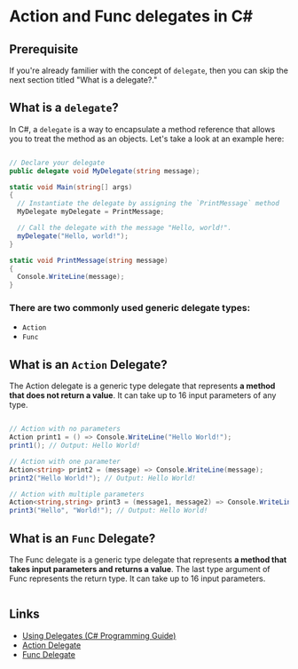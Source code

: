 # Action and Func delegates in C#

## Prerequisite
If you're already familier with the concept of `delegate`, then you can skip the next section titled "What is a delegate?."

## What is a `delegate`?
In C#, a `delegate` is a way to encapsulate a method reference that allows you to treat the method as an objects. Let's take a look at an example here:

```csharp

// Declare your delegate
public delegate void MyDelegate(string message);

static void Main(string[] args)
{
  // Instantiate the delegate by assigning the `PrintMessage` method
  MyDelegate myDelegate = PrintMessage;

  // Call the delegate with the message "Hello, world!".
  myDelegate("Hello, world!");
}

static void PrintMessage(string message)
{
  Console.WriteLine(message);
} 
```

### There are two commonly used generic delegate types: 
* `Action`
* `Func`

## What is an `Action` Delegate?

The Action delegate is a generic type delegate that represents **a method that does not return a value**. It can take up to 16 input parameters of any type.

```csharp

// Action with no parameters
Action print1 = () => Console.WriteLine("Hello World!");
print1(); // Output: Hello World!

// Action with one parameter
Action<string> print2 = (message) => Console.WriteLine(message);
print2("Hello World!"); // Output: Hello World!

// Action with multiple parameters
Action<string,string> print3 = (message1, message2) => Console.WriteLine($"{message1} {message2}");
print3("Hello", "World!"); // Output: Hello World!
```

## What is an `Func` Delegate?

The Func delegate is a generic type delegate that represents **a method that takes input parameters and returns a value**. The last type argument of Func represents the return type. It can take up to 16 input parameters. 

```csharp

```

## Links
* [Using Delegates (C# Programming Guide)](https://learn.microsoft.com/en-us/dotnet/csharp/programming-guide/delegates/using-delegates)
* [Action<T> Delegate](https://learn.microsoft.com/en-us/dotnet/api/system.action-1?view=net-7.0)
* [Func<TResult> Delegate](https://learn.microsoft.com/en-us/dotnet/api/system.func-1?view=net-7.0)

